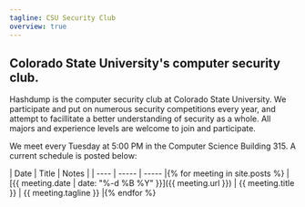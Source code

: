 ```yaml
---
tagline: CSU Security Club
overview: true
---
```

## Colorado State University's computer security club.

Hashdump is the computer security club at Colorado State University. We participate and put on numerous security competitions every year, and attempt to facillitate a better understanding of security as a whole. All majors and experience levels are welcome to join and participate.

We meet every Tuesday at 5:00 PM in the Computer Science Building 315. A current schedule is posted below:

| Date | Title | Notes |
| ---- | ----- | ----- |{% for meeting in site.posts %}
| [{{ meeting.date | date: "%-d %B %Y" }}]({{ meeting.url }}) | {{ meeting.title }} | {{ meeting.tagline }} |{% endfor %}
